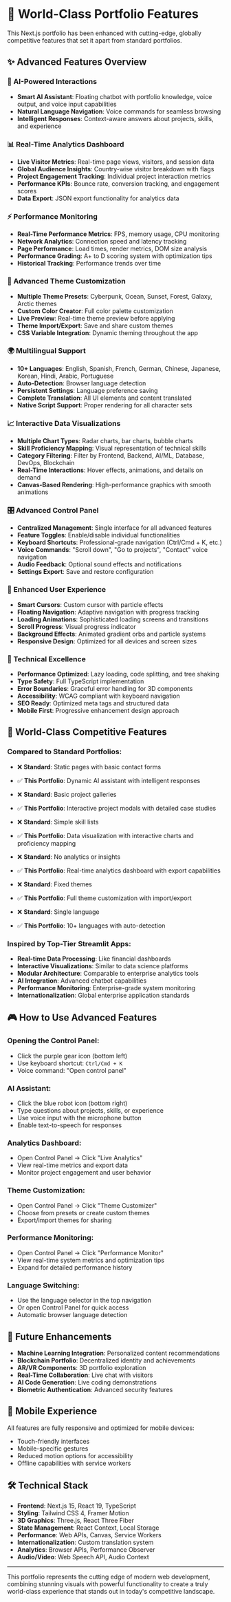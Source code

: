 # 🌟 World-Class Portfolio Features

This Next.js portfolio has been enhanced with cutting-edge, globally competitive features that set it apart from standard portfolios.

## ✨ Advanced Features Overview

### 🤖 AI-Powered Interactions
- **Smart AI Assistant**: Floating chatbot with portfolio knowledge, voice output, and voice input capabilities
- **Natural Language Navigation**: Voice commands for seamless browsing
- **Intelligent Responses**: Context-aware answers about projects, skills, and experience

### 📊 Real-Time Analytics Dashboard
- **Live Visitor Metrics**: Real-time page views, visitors, and session data
- **Global Audience Insights**: Country-wise visitor breakdown with flags
- **Project Engagement Tracking**: Individual project interaction metrics
- **Performance KPIs**: Bounce rate, conversion tracking, and engagement scores
- **Data Export**: JSON export functionality for analytics data

### ⚡ Performance Monitoring
- **Real-Time Performance Metrics**: FPS, memory usage, CPU monitoring
- **Network Analytics**: Connection speed and latency tracking
- **Page Performance**: Load times, render metrics, DOM size analysis
- **Performance Grading**: A+ to D scoring system with optimization tips
- **Historical Tracking**: Performance trends over time

### 🎨 Advanced Theme Customization
- **Multiple Theme Presets**: Cyberpunk, Ocean, Sunset, Forest, Galaxy, Arctic themes
- **Custom Color Creator**: Full color palette customization
- **Live Preview**: Real-time theme preview before applying
- **Theme Import/Export**: Save and share custom themes
- **CSS Variable Integration**: Dynamic theming throughout the app

### 🌍 Multilingual Support
- **10+ Languages**: English, Spanish, French, German, Chinese, Japanese, Korean, Hindi, Arabic, Portuguese
- **Auto-Detection**: Browser language detection
- **Persistent Settings**: Language preference saving
- **Complete Translation**: All UI elements and content translated
- **Native Script Support**: Proper rendering for all character sets

### 📈 Interactive Data Visualizations
- **Multiple Chart Types**: Radar charts, bar charts, bubble charts
- **Skill Proficiency Mapping**: Visual representation of technical skills
- **Category Filtering**: Filter by Frontend, Backend, AI/ML, Database, DevOps, Blockchain
- **Real-Time Interactions**: Hover effects, animations, and details on demand
- **Canvas-Based Rendering**: High-performance graphics with smooth animations

### 🎛️ Advanced Control Panel
- **Centralized Management**: Single interface for all advanced features
- **Feature Toggles**: Enable/disable individual functionalities
- **Keyboard Shortcuts**: Professional-grade navigation (Ctrl/Cmd + K, etc.)
- **Voice Commands**: "Scroll down", "Go to projects", "Contact" voice navigation
- **Audio Feedback**: Optional sound effects and notifications
- **Settings Export**: Save and restore configuration

### 🎯 Enhanced User Experience
- **Smart Cursors**: Custom cursor with particle effects
- **Floating Navigation**: Adaptive navigation with progress tracking
- **Loading Animations**: Sophisticated loading screens and transitions
- **Scroll Progress**: Visual progress indicator
- **Background Effects**: Animated gradient orbs and particle systems
- **Responsive Design**: Optimized for all devices and screen sizes

### 🔧 Technical Excellence
- **Performance Optimized**: Lazy loading, code splitting, and tree shaking
- **Type Safety**: Full TypeScript implementation
- **Error Boundaries**: Graceful error handling for 3D components
- **Accessibility**: WCAG compliant with keyboard navigation
- **SEO Ready**: Optimized meta tags and structured data
- **Mobile First**: Progressive enhancement design approach

## 🚀 World-Class Competitive Features

### Compared to Standard Portfolios:
- ❌ **Standard**: Static pages with basic contact forms
- ✅ **This Portfolio**: Dynamic AI assistant with intelligent responses

- ❌ **Standard**: Basic project galleries
- ✅ **This Portfolio**: Interactive project modals with detailed case studies

- ❌ **Standard**: Simple skill lists
- ✅ **This Portfolio**: Data visualization with interactive charts and proficiency mapping

- ❌ **Standard**: No analytics or insights
- ✅ **This Portfolio**: Real-time analytics dashboard with export capabilities

- ❌ **Standard**: Fixed themes
- ✅ **This Portfolio**: Full theme customization with import/export

- ❌ **Standard**: Single language
- ✅ **This Portfolio**: 10+ languages with auto-detection

### Inspired by Top-Tier Streamlit Apps:
- **Real-time Data Processing**: Like financial dashboards
- **Interactive Visualizations**: Similar to data science platforms
- **Modular Architecture**: Comparable to enterprise analytics tools
- **AI Integration**: Advanced chatbot capabilities
- **Performance Monitoring**: Enterprise-grade system monitoring
- **Internationalization**: Global enterprise application standards

## 🎮 How to Use Advanced Features

### Opening the Control Panel:
- Click the purple gear icon (bottom left)
- Use keyboard shortcut: `Ctrl/Cmd + K`
- Voice command: "Open control panel"

### AI Assistant:
- Click the blue robot icon (bottom right)
- Type questions about projects, skills, or experience
- Use voice input with the microphone button
- Enable text-to-speech for responses

### Analytics Dashboard:
- Open Control Panel → Click "Live Analytics"
- View real-time metrics and export data
- Monitor project engagement and user behavior

### Theme Customization:
- Open Control Panel → Click "Theme Customizer"
- Choose from presets or create custom themes
- Export/import themes for sharing

### Performance Monitoring:
- Open Control Panel → Click "Performance Monitor"
- View real-time system metrics and optimization tips
- Expand for detailed performance history

### Language Switching:
- Use the language selector in the top navigation
- Or open Control Panel for quick access
- Automatic browser language detection

## 🔮 Future Enhancements

- **Machine Learning Integration**: Personalized content recommendations
- **Blockchain Portfolio**: Decentralized identity and achievements
- **AR/VR Components**: 3D portfolio exploration
- **Real-Time Collaboration**: Live chat with visitors
- **AI Code Generation**: Live coding demonstrations
- **Biometric Authentication**: Advanced security features

## 📱 Mobile Experience

All features are fully responsive and optimized for mobile devices:
- Touch-friendly interfaces
- Mobile-specific gestures
- Reduced motion options for accessibility
- Offline capabilities with service workers

## 🛠️ Technical Stack

- **Frontend**: Next.js 15, React 19, TypeScript
- **Styling**: Tailwind CSS 4, Framer Motion
- **3D Graphics**: Three.js, React Three Fiber
- **State Management**: React Context, Local Storage
- **Performance**: Web APIs, Canvas, Service Workers
- **Internationalization**: Custom translation system
- **Analytics**: Browser APIs, Performance Observer
- **Audio/Video**: Web Speech API, Audio Context

---

This portfolio represents the cutting edge of modern web development, combining stunning visuals with powerful functionality to create a truly world-class experience that stands out in today's competitive landscape.
